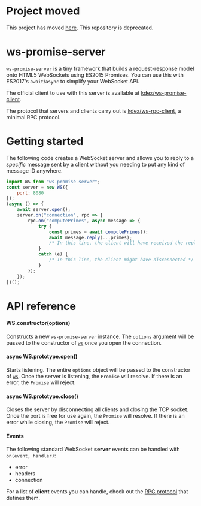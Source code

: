 # Project moved
This project has moved [here](https://github.com/kdex/ws-promise). This repository is deprecated.

# ws-promise-server
`ws-promise-server` is a tiny framework that builds a request-response model onto HTML5 WebSockets using ES2015 Promises. You can use this with ES2017's `await`/`async` to simplify your WebSocket API.

The official client to use with this server is available at [kdex/ws-promise-client](https://github.com/kdex/ws-promise-client).

The protocol that servers and clients carry out is [kdex/ws-rpc-client](https://github.com/kdex/ws-rpc-client), a minimal RPC protocol.

# Getting started
The following code creates a WebSocket server and allows you to reply to a *specific* message sent by a client without you needing to put any kind of message ID anywhere.
```js
import WS from "ws-promise-server";
const server = new WS({
	port: 8080
});
(async () => {
	await server.open();
	server.on("connection", rpc => {
		rpc.on("computePrimes", async message => {
			try {
				const primes = await computePrimes();
				await message.reply(...primes);
				/* In this line, the client will have received the reply */
			}
			catch (e) {
				/* In this line, the client might have disconnected */
			}
		});
	});
})();
```
# API reference

#### WS.constructor(options)
Constructs a new `ws-promise-server` instance. The `options` argument will be passed to the constructor of [`ws`](https://www.npmjs.com/package/ws) once you open the connection.

#### async WS.prototype.open()
Starts listening. The entire `options` object will be passed to the constructor of [`ws`](https://www.npmjs.com/package/ws). Once the server is listening, the `Promise` will resolve. If there is an error, the `Promise` will reject.

#### async WS.prototype.close()
Closes the server by disconnecting all clients and closing the TCP socket. Once the port is free for use again, the `Promise` will resolve. If there is an error while closing, the `Promise` will reject.

#### Events
The following standard WebSocket **server** events can be handled with `on(event, handler)`:
- error
- headers
- connection

For a list of **client** events you can handle, check out the [RPC protocol](https://github.com/kdex/ws-rpc-client) that defines them.